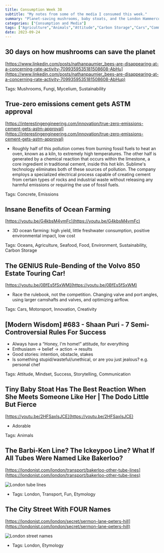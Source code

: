 ```yaml
---
title: Consumption Week 38
subtitle: "My notes from some of the media I consumed this week."
summary: "Planet-saving mushrooms, baby stoats, and the London Hammercock line."
categories: ["Consumption and Media"]
tags: ["Agriculture","Animals","Attitude","Carbon Storage","Cars","Communication","Concrete","Creativity","Emissions","Environment","Etymology","Food","Fun","Fungi","Innovation","London","Mindset","Motorsport","Mushrooms","Mycelium","Oceans","Seafood","Storytelling","Success","Sustainability","Transport"]
date: 2023-09-24
---
```

## 30 days on how mushrooms can save the planet

[https://www.linkedin.com/posts/nathanpaumier_bees-are-disappearing-at-a-concerning-rate-activity-7099359535181508608-AbHu](https://www.linkedin.com/posts/nathanpaumier_bees-are-disappearing-at-a-concerning-rate-activity-7099359535181508608-AbHup)

Tags: Mushrooms, Fungi, Mycelium, Sustainability

## True-zero emissions cement gets ASTM approval

[https://interestingengineering.com/innovation/true-zero-emissions-cement-gets-astm-approval](https://interestingengineering.com/innovation/true-zero-emissions-cement-gets-astm-approval)

- Roughly half of this pollution comes from burning fossil fuels to heat an oven, known as a kiln, to extremely high temperatures. The other half is generated by a chemical reaction that occurs within the limestone, a core ingredient in traditional cement, inside this hot kiln. Sublime's technology eliminates both of these sources of pollution. The company employs a specialized electrical process capable of creating cement from certain types of rocks and industrial waste without releasing any harmful emissions or requiring the use of fossil fuels.

Tags: Concrete, Emissions

## Insane Benefits of Ocean Farming

[https://youtu.be/G4kbsM4vmFc](https://youtu.be/G4kbsM4vmFc)

- 3D ocean farming: high yield, little freshwater consumption, positive environmental impact, low cost

Tags: Oceans, Agriculture, Seafood, Food, Environment, Sustainability, Carbon Storage

## The GENIUS Rule-Bending of the Volvo 850 Estate Touring Car!

[https://youtu.be/0BfEs5fSxWM](https://youtu.be/0BfEs5fSxWM)

- Race the rulebook, not the competition. Changing valve and port angles, using larger camshafts and valves, and optimizing airflow.

Tags: Cars, Motorsport, Innovation, Creativity

## [Modern Wisdom] #683 - Shaan Puri - 7 Semi-Controversial Rules For Success

- Always have a “Honey, I'm home!” attitude, for everything
- Enthusiasm → belief → action → results
- Good stories: intention, obstacle, stakes
- Is something stupid/wasteful/unethical, or are you just jealous? e.g. personal chef

Tags: Attitude, Mindset, Success, Storytelling, Communication

## Tiny Baby Stoat Has The Best Reaction When She Meets Someone Like Her | The Dodo Little But Fierce

[https://youtu.be/2HFSaxIsJCE](https://youtu.be/2HFSaxIsJCE)

- Adorable

Tags: Animals

## The Barbi-Ken Line? The Ickeypoo Line? What If All Tubes Were Named Like Bakerloo?

[https://londonist.com/london/transport/bakerloo-other-tube-lines](https://londonist.com/london/transport/bakerloo-other-tube-lines)

![London tube lines](/img/week38.jpeg)

- Tags: London, Transport, Fun, Etymology

## The City Street With FOUR Names

[https://londonist.com/london/secret/sermon-lane-peters-hill](https://londonist.com/london/secret/sermon-lane-peters-hill)

![London street names](/img/week38-1.jpeg)

- Tags: London, Etymology